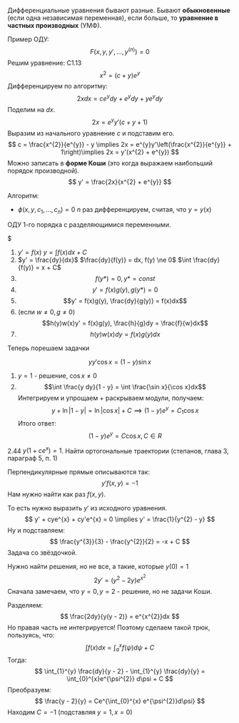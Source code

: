 Дифференциальные уравнения бывают разные. Бывают **обыкновенные** (если одна независимая переменная), если больше, то **уравнение в частных производных** (УМФ).

Пример ОДУ:
$$
F(x, y, y', ..., y^{(n)}) = 0
$$
Решим уравнение:
C1.13
$$
x^{2} = (c + y)e^{y}
$$
Дифференцируем по алгоритму:
$$
2xdx = ce^{y}dy + e^{y}dy + ye^{y}dy
$$
Поделим на $dx$.
$$
2x = e^{y}y'(c + y + 1)
$$
Выразим из начального уравнение $c$ и подставим его.
$$
c = \frac{x^{2}}{e^{y}} - y \implies 2x = e^{y}y'\left(\frac{x^{2}}{e^{y}} + 1\right)\implies 2x = y'(x^{2} + e^{y})
$$
Можно записать в **форме Коши** (это когда выражаем наибольший порядок производной).
$$
y' = \frac{2x}{x^{2} + e^{y}}
$$

Алгоритм:
+ $\phi(x, y, c_{1}, ..., c_{n}) = 0$
  $n$ раз дифференцируем, считая, что $y = y(x)$

ОДУ 1-го порядка с разделяющимися переменными.

$
1) $y' = f(x)$
$y = \int f(x)dx + C$
2) $y' = \frac{dy}{dx}$
   $\frac{dy}{f(y)} = dx, f(y) \ne 0$
   $\int \frac{dy}{f(y)} = x + C$
3) $$f(y*) = 0, y* = const$$
4) $$y' = f(x)g(y), g(y*) = 0$$
5) $$y' = f(x)g(y), \frac{dy}{g(y)} = f(x)dx$$
6) (если $w \ne 0, g \ne 0$) $$h(y)w(x)y' = f(x)g(y), \frac{h}{g}dy = \frac{f}{w}dx$$
7) $$h(y)w(x)dy = f(x)g(y)dx$$

Теперь порешаем задачки

$$
yy'\cos x = (1 - y)\sin x
$$
1) $y = 1$ - решение, $\cos x \ne 0$
2) $$\int \frac{y dy}{1 - y} = \int \frac{\sin x}{\cos x}dx$$
Интегрируем и упрощаем + раскрываем модули, получаем:
$$
y + \ln|1 - y| = \ln |\cos x| + C \implies
(1 - y)e^{y} = C_{1}\cos x
$$
Итого ответ:
$$
(1 - y)e^{y} = C\cos x, C \in R
$$

2.44 
$y(1 + ce^{x}) = 1$. Найти ортогональные траектории (степанов, глава 3, параграф 5, п. 1)

Перпендикулярные прямые описываются так:
$$
y'f(x, y) = -1
$$
Нам нужно найти как раз $f(x, y)$.

То есть нужно выразить $y'$ из исходного уравнения.
$$
y' + cye^{x} + cy'e^{x} = 0 \implies y' = \frac{1}{y^{2} - y}
$$
Ну и подставляем:
$$
\frac{y^{3}}{3} - \frac{y^{2}}{2} = -x + C
$$
Задача со звёздочкой.

Нужно найти решения, но не все, а такие, которые $y(0) = 1$
$$
2y' = (y^{2} - 2y)e^{x^{2}}
$$
Сначала замечаем, что $y = 0, y = 2$ - решение, но не задачи Коши.

Разделяем:
$$
\frac{2dy}{y(y - 2)} = e^{x^{2}}dx
$$
Но правая часть не интегрируется! Поэтому сделаем такой трюк, пользуясь, что:
$$
\int f(x)dx = \int_{a}^{x} f(\psi)d\psi + C
$$
Тогда:
$$
\int_{1}^{y} \frac{dy}{y - 2} - \int_{1}^{y} \frac{dy}{y} = \int_{0}^{x}e^{\psi^{2}} d\psi + C
$$
Преобразуем:
$$
\frac{y - 2}{y} = Ce^{\int_{0}^{x} e^{\psi^{2}}d\psi}
$$
Находим $C = -1$ (подставляя $y = 1, x = 0$)

